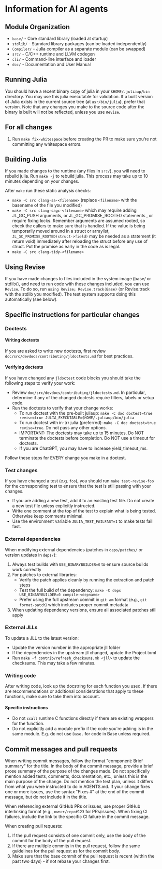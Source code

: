 # Information for AI agents

## Module Organization
- `base/` - Core standard library (loaded at startup)
- `stdlib/` - Standard library packages (can be loaded independently)
- `Compiler/` - Julia compiler as a separate module (can be swapped)
- `src/` - C/C++ runtime and LLVM codegen
- `cli/` - Command-line interface and loader
- `doc/` - Documentation and User Manual

## Running Julia

You should have a recent binary copy of julia in your `$HOME/.juliaup/bin` directory.
You may use this julia executable for validation.
If a built version of Julia exists in the current source tree (at `usr/bin/julia`),
prefer that version.
Note that any changes you make to the source code after the binary is built
will not be reflected, unless you use `Revise`.

## For all changes

1. Run `make fix-whitespace` before creating the PR to make sure you're not committing any whitespace errors.

## Building Julia

If you made changes to the runtime (any files in `src/`), you will need to rebuild
julia. Run `make -j` to rebuild julia. This process may take up to 10 minutes
depending on your changes.

After `make` run these static analysis checks:
  - `make -C src clang-sa-<filename>` (replace `<filename>` with the basename of the file you modified)
  - `make -C src clang-sagc-<filename>` which may require adding JL_GC_PUSH arguments, or JL_GC_PROMISE_ROOTED statements., or require fixing locks. Remember arguments are assumed rooted, so check the callers to make sure that is handled. If the value is being temporarily moved around in a struct or arraylist, `JL_GC_PROMISE_ROOTED(struct->field)` may be needed as a statement (it return void) immediately after reloading the struct before any use of struct. Put the promise as early in the code as is legal.
  - `make -C src clang-tidy-<filename>`

## Using Revise

If you have made changes to files included in the system image (base/ or stdlib/),
and need to run code with these changes included, you can use `Revise`.
To do so, run `using Revise; Revise.track(Base)` (or Revise.track with the stdlib you modified).
The test system supports doing this automatically (see below).

## Specific instructions for particular changes

### Doctests

#### Writing doctests

If you are asked to write new doctests, first review `doc/src/devdocs/contributing/jldoctests.md`
for best practices.

#### Verifying doctests
If you have changed any `jldoctest` code blocks you should take
the following steps to verify your work:
- Review `doc/src/devdocs/contributing/jldoctests.md`. In particular, determine
  if any of the changed doctests require filters, labels or setup code.
- Run the doctests to verify that your change works:
    - To run doctest with the pre-built juliaup: `make -C doc doctest=true  revise=true JULIA_EXECUTABLE=$HOME/.juliaup/bin/julia`
    - To run doctest with in-trr julia (preferred): `make -C doc doctest=true revise=true`. Do not pass any other options.
    - IMPORTANT: The doctests may take up to 15 minutes. Do NOT terminate the doctests before completion. Do NOT use a timeout for doctests.
    - If you are ChatGPT, you may have to increase yield_timeout_ms.

Follow these steps for EVERY change you make in a doctest.

### Test changes

If you have changed a test (e.g. `foo`), you should run `make test-revise-foo` for the
corresponding test to ensure that the test is still passing with your changes.
- If you are adding a new test, add it to an existing test file. Do not create a new test file unless explicitly instructed.
- Write one comment at the top of the test to explain what is being tested.
  Otherwise keep comments minimal.
- Use the environment variable `JULIA_TEST_FAILFAST=1` to make tests fail fast.

### External dependencies

When modifying external dependencies (patches in `deps/patches/` or version updates in `deps/`):

1. Always test builds with `USE_BINARYBUILDER=0` to ensure source builds work correctly
2. For patches to external libraries:
   - Verify the patch applies cleanly by running the extraction and patch steps
   - Test the full build of the dependency: `make -C deps USE_BINARYBUILDER=0 compile-<depname>`
   - Prefer using the full upstream commit in `git am` format (e.g., `git format-patch`) which includes proper commit metadata
3. When updating dependency versions, ensure all associated patches still apply

### External JLLs

To update a JLL to the latest version:
- Update the version number in the appropriate jll folder
- If the dependencies in the upstream jll changed, update the Project.toml
- Run `make -f contrib/refresh_checksums.mk <jll>` to update the checksums. This may take a few minutes.

### Writing code
After writing code, look up the docstring for each function you used. If there
are recommendations or additional considerations that apply to these functions,
make sure to take them into account.

#### Specific instructions
- Do not `ccall` runtime C functions directly if there are existing wrappers for the function.
- Do not explicitly add a module prefix if the code you're adding is in the same module. E.g. do not use `Base.` for code in Base unless required.

## Commit messages and pull requests

When writing commit messages, follow the format "component: Brief summary" for
the title. In the body of the commit message, provide a brief prose summary
of the purpose of the changes made. Do not specifically mention added tests, comments,
documentation, etc., unless this is the main purpose of the change. Do not mention
the test plan, unless it differs from what you were instructed to do in AGENTS.md.
If your change fixes one or more issues, use the syntax "Fixes #" at the end of the commit message, but do not include it in the title.

When referencing external GitHub PRs or issues, use proper GitHub interlinking format (e.g., `owner/repo#123` for PRs/issues).
When fixing CI failures, include the link to the specific CI failure in the commit message.

When creating pull requests:
1. If the pull request consists of one commit only, use the body of the commit for the body of the pull request.
2. If there are multiple commits in the pull request, follow the same guidelines for the pull request as for the commit body.
3. Make sure that the base commit of the pull request is recent (within the past two days) - if not rebase your changes first.
